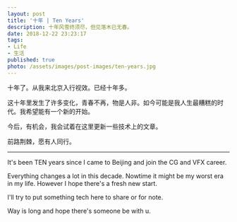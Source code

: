 ```yaml
---
layout: post
title: '十年 | Ten Years'
description: 十年风雪终须尽，但见落木已无春。
date: 2018-12-22 23:23:17
tags: 
- Life
- 生活
published: true
photo: /assets/images/post-images/ten-years.jpg
---
```

十年了。从我来北京入行视效。已经十年多。  

这十年里发生了许多变化，青春不再，物是人非。如今可能是我人生最糟糕的时代。我希望能有一个新的开始。  

今后，有机会，我会试着在这里更新一些技术上的文章。  

前路荆棘，愿有人同行。  

___

It's been TEN years since I came to Beijing and join the CG and VFX career.  

Everything changes a lot in this decade. Nowtime it might be my worst era in my life. However I hope there's a fresh new start.  

I'll try to put something tech here to share or for note.  

Way is long and hope there's someone be with u.  

